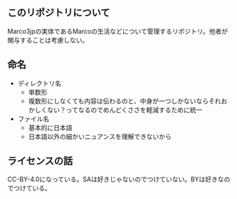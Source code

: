## このリポジトリについて
Marco3jpの実体であるMarcoの生活などについて管理するリポジトリ。他者が関与することは考慮しない。

## 命名
- ディレクトリ名
    - 単数形
    - 複数形にしなくても内容は伝わるのと、中身が一つしかないならそれおかしくない？ってなるのでめんどくささを軽減するために統一
- ファイル名
    - 基本的に日本語
    - 日本語以外の細かいニュアンスを理解できないから

## ライセンスの話
CC-BY-4.0になっている。SAは好きじゃないのでつけていない。BYは好きなのでつけている。
